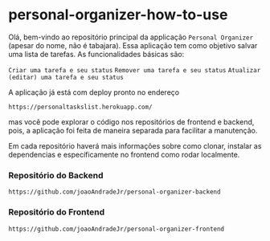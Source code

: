 # personal-organizer-how-to-use

Olá, bem-vindo ao repositório principal da applicação `Personal Organizer` (apesar do nome, não é tabajara). Essa aplicação tem como objetivo salvar uma lista de tarefas. As funcionalidades básicas são:

`Criar uma tarefa e seu status`
`Remover uma tarefa e seu status`
`Atualizar (editar) uma tarefa e seu status`

A aplicação já está com deploy pronto no endereço
```
https://personaltaskslist.herokuapp.com/
```
mas você pode explorar o código nos repositórios de frontend e backend, pois, a aplicação foi feita de maneira separada para facilitar a manutenção.

Em cada repositório haverá mais informações sobre como clonar, instalar as dependencias e específicamente no frontend como rodar localmente.

### Repositório do Backend

```
https://github.com/joaoAndradeJr/personal-organizer-backend
```

### Repositório do Frontend

```
https://github.com/joaoAndradeJr/personal-organizer-frontend
```
